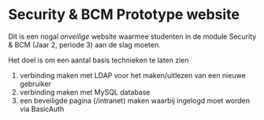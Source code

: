 # Security & BCM Prototype website

Dit is een nogal *onveilige* website waarmee studenten in de module Security & BCM (Jaar 2, periode 3) aan de slag moeten. 

Het doel is om een aantal basis technieken te laten zien
  1. verbinding maken met LDAP voor het maken/uitlezen van een nieuwe gebruiker
  1. verbinding maken met MySQL database
  1. een beveiligde pagina (/intranet) maken waarbij ingelogd moet worden via BasicAuth
  
